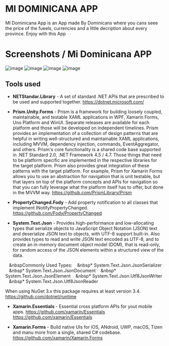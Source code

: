 # MI DOMINICANA APP

MI Dominicana App is an App made By Dominicans where you cans seee the price of the fueels, currencies and a little decription about every province. Enjoy with this App

# Screenshots / Mi Dominicana APP
![image](https://user-images.githubusercontent.com/19848390/136345510-a3b71c7a-6345-42a3-a251-262047bd3dbe.png)
![image](https://user-images.githubusercontent.com/19848390/136345542-6b457d91-4e9b-4eba-9fe7-42ec019b408e.png)
![image](https://user-images.githubusercontent.com/19848390/136345581-be5aa2fe-c6a5-4da0-9727-94c7e3ccae4b.png)
![image](https://user-images.githubusercontent.com/19848390/136345622-9ce92d9e-7e26-4547-8dd9-b4aeba95d95b.png)


## Tools used

- **NETStandar.Library** - A set of standard .NET APIs that are prescribed to be used and supported together.
<https://dotnet.microsoft.com/>

- **Prism.Unity.Forms** - Prism is a framework for building loosely coupled, maintainable, and testable XAML applications in WPF, Xamarin Forms, Uno Platform and WinUI. Separate releases are available for each platform and those will be developed on independent timelines. Prism provides an implementation of a collection of design patterns that are helpful in writing well-structured and maintainable XAML applications, including MVVM, dependency injection, commands, EventAggregator, and others. Prism's core functionality is a shared code base supported in .NET Standard 2.0, .NET Framework 4.5 / 4.7. Those things that need to be platform specific are implemented in the respective libraries for the target platform. Prism also provides great integration of these patterns with the target platform. For example, Prism for Xamarin Forms allows you to use an abstraction for navigation that is unit testable, but that layers on top of the platform concepts and APIs for navigation so that you can fully leverage what the platform itself has to offer, but done in the MVVM way.
<https://github.com/PrismLibrary/Prism>

- **PropertyChanged.Fody** - Add property notification to all classes that implement INotifyPropertyChanged.
<https://github.com/Fody/PropertyChanged>

- **System.Text.Json** - Provides high-performance and low-allocating types that serialize objects to JavaScript Object Notation (JSON) text and deserialize JSON text to objects, with UTF-8 support built-in. Also provides types to read and write JSON text encoded as UTF-8, and to create an in-memory document object model (DOM), that is read-only, for random access of the JSON elements within a structured view of the data.

&nbsp;&nbsp;&nbsp;&nbspCommonly Used Types:
&nbsp;&nbsp;&nbsp;&nbsp* System.Text.Json.JsonSerializer
&nbsp;&nbsp;&nbsp;&nbsp* System.Text.Json.JsonDocument
&nbsp;&nbsp;&nbsp;&nbsp* System.Text.Json.JsonElement
&nbsp;&nbsp;&nbsp;&nbsp* System.Text.Json.Utf8JsonWriter
&nbsp;&nbsp;&nbsp;&nbsp* System.Text.Json.Utf8JsonReader
 
When using NuGet 3.x this package requires at least version 3.4. <https://github.com/dotnet/runtime>

- **Xamarin.Essentials** -  Essential cross platform APIs for yout mobile apps. https://github.com/xamarin/Essentials
<https://github.com/xamarin/Essentials>

- **Xamarin.Forms** - Build native UIs for iOS, ANdroid, UWP, macOS, Tizen and manu more from a single, shared C# codebase.
<https://github.com/xamarin/Xamarin.Forms>
